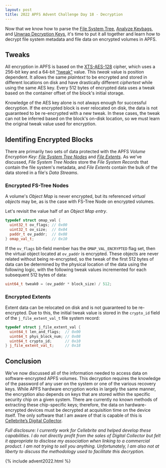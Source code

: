 ```yaml
---
layout: post
title: 2022 APFS Advent Challenge Day 18 - Decryption
---
```


Now that we know how to parse the [File System Tree](/post/2022/12/15/APFS-FSTrees), [Analyze Keybags](/post/2022/12/21/APFS-Keybags), and [Unwrap Decryption Keys](/post/2022/12/22/APFS-Wrapped-Keys), it's time to put it all together and learn how to decrypt file system metadata and file data on encrypted volumes in APFS.

## Tweaks

All encryption in APFS is based on the [XTS-AES-128](https://en.wikipedia.org/wiki/Disk_encryption_theory#XEX-based_tweaked-codebook_mode_with_ciphertext_stealing_(XTS)) cipher, which uses a 256-bit key and a 64-bit ["tweak"](https://en.wikipedia.org/wiki/Block_cipher#Tweakable_block_ciphers) value.  This _tweak_ value is position dependent.  It allows the same _plaintext_ to be encrypted and stored in different locations on disk and have drastically different _ciphertext_ while using the same AES key.  Every 512 bytes of encrypted data uses a tweak based on the container offset of the block's initial storage.  

Knowledge of the AES key alone is not always enough for successful decryption.  If the encrypted block is ever relocated on disk, the data is not guaranteed to be re-encrypted with a new tweak.  In these cases, the tweak can not be inferred based on the block's on-disk location, so we must learn the original tweak value used for encryption.  

## Identifing Encrypted Blocks

There are primarily two sets of data protected with the APFS _Volume Encryption Key_: [_File System Tree Nodes_](/post/2022/12/15/APFS-FSTrees) and [_File Extents_](post/2022/12/19/APFS-Data-Streams).  As we've discussed, _File System Tree Nodes_ store the _File System Records_ that contain the file system's metadata, and _File Extents_ contain the bulk of the data stored in a file's _Data Streams_.

### Encrypted FS-Tree Nodes

A volume's _Object Map_ is never encrypted, but its referenced _virtual objects_ may be, as is the case with FS-Tree Node on encrypted volumes.

Let's revisit the value half of an _Object Map entry_.

```cpp
typedef struct omap_val {
  uint32_t ov_flags; // 0x00
  uint32_t ov_size;  // 0x04
  paddr_t ov_paddr;  // 0x08
} omap_val_t;        // 0x10
```

If the `ov_flags` bit-field member has the `OMAP_VAL_ENCRYPTED` flag set, then the virtual object located at `ov_paddr` is encrypted. These objects are never related without being re-encrypted, so the tweak of the first 512 bytes of data can be determined by the physical location of the data using the following logic, with the following tweak values incremented for each subsequent 512 bytes of data:

```cpp
uint64_t tweak0 = (ov_paddr * block_size) / 512;
```

### Encrypted Extents

Extent data can be relocated on disk and is not guaranteed to be re-encrypted.  Due to this, the initial tweak value is stored in the `crypto_id` field of the `j_file_extent_val_t` file system record:

```cpp
typedef struct j_file_extent_val {
  uint64_t len_and_flags;  // 0x00
  uint64_t phys_block_num; // 0x08
  uint64_t crypto_id;      // 0x10
} j_file_extent_val_t;     // 0x18
```

## Conclusion

We've now discussed all of the information needed to access data on software-encrypted APFS volumes.  This decryption requires the knowledge of the password of any user on the system or one of the various recovery keys.  While APFS hardware encryption works in largely the same manner, the encryption also depends on keys that are stored within the specific security chip on a given system.  There are currently no known methods of extracting these chip-specific keys; therefore, the data on hardware-encrypted devices must be decrypted at acquisition time on the device itself.  The only software that I am aware of that is capable of this is [Cellebrite’s Digital Collector](https://cellebrite.com/en/digital-collector/).

_Full disclosure:  I currently work for Cellebrite and helped develop these capabilities.  I do not directly profit from the sales of Digital Collector but felt it appropriate to disclose my association when linking to a commercial product.  I am not trying to sell you anything.  Unfortunately, I am also not at liberty to discuss the methodology used to facilitate this decryption._


{% include advent2022.html %}